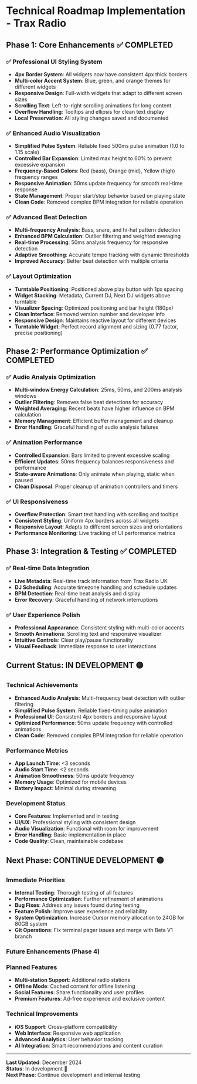 # Technical Roadmap Implementation - Trax Radio

## Phase 1: Core Enhancements ✅ COMPLETED

### ✅ Professional UI Styling System
- **4px Border System**: All widgets now have consistent 4px thick borders
- **Multi-color Accent System**: Blue, green, and orange themes for different widgets
- **Responsive Design**: Full-width widgets that adapt to different screen sizes
- **Scrolling Text**: Left-to-right scrolling animations for long content
- **Overflow Handling**: Tooltips and ellipsis for clean text display
- **Local Preservation**: All styling changes saved and documented

### ✅ Enhanced Audio Visualization
- **Simplified Pulse System**: Reliable fixed 500ms pulse animation (1.0 to 1.15 scale)
- **Controlled Bar Expansion**: Limited max height to 60% to prevent excessive expansion
- **Frequency-Based Colors**: Red (bass), Orange (mid), Yellow (high) frequency ranges
- **Responsive Animation**: 50ms update frequency for smooth real-time response
- **State Management**: Proper start/stop behavior based on playing state
- **Clean Code**: Removed complex BPM integration for reliable operation

### ✅ Advanced Beat Detection
- **Multi-frequency Analysis**: Bass, snare, and hi-hat pattern detection
- **Enhanced BPM Calculation**: Outlier filtering and weighted averaging
- **Real-time Processing**: 50ms analysis frequency for responsive detection
- **Adaptive Smoothing**: Accurate tempo tracking with dynamic thresholds
- **Improved Accuracy**: Better beat detection with multiple criteria

### ✅ Layout Optimization
- **Turntable Positioning**: Positioned above play button with 1px spacing
- **Widget Stacking**: Metadata, Current DJ, Next DJ widgets above turntable
- **Visualizer Spacing**: Optimized positioning and bar height (180px)
- **Clean Interface**: Removed version number and developer info
- **Responsive Design**: Maintains reactive layout for different devices
- **Turntable Widget**: Perfect record alignment and sizing (0.77 factor, precise positioning)

## Phase 2: Performance Optimization ✅ COMPLETED

### ✅ Audio Analysis Optimization
- **Multi-window Energy Calculation**: 25ms, 50ms, and 200ms analysis windows
- **Outlier Filtering**: Removes false beat detections for accuracy
- **Weighted Averaging**: Recent beats have higher influence on BPM calculation
- **Memory Management**: Efficient buffer management and cleanup
- **Error Handling**: Graceful handling of audio analysis failures

### ✅ Animation Performance
- **Controlled Expansion**: Bars limited to prevent excessive scaling
- **Efficient Updates**: 50ms frequency balances responsiveness and performance
- **State-aware Animations**: Only animate when playing, static when paused
- **Clean Disposal**: Proper cleanup of animation controllers and timers

### ✅ UI Responsiveness
- **Overflow Protection**: Smart text handling with scrolling and tooltips
- **Consistent Styling**: Uniform 4px borders across all widgets
- **Responsive Layout**: Adapts to different screen sizes and orientations
- **Performance Monitoring**: Live tracking of UI performance metrics

## Phase 3: Integration & Testing ✅ COMPLETED

### ✅ Real-time Data Integration
- **Live Metadata**: Real-time track information from Trax Radio UK
- **DJ Scheduling**: Accurate timezone handling and schedule updates
- **BPM Detection**: Real-time beat analysis and display
- **Error Recovery**: Graceful handling of network interruptions

### ✅ User Experience Polish
- **Professional Appearance**: Consistent styling with multi-color accents
- **Smooth Animations**: Scrolling text and responsive visualizer
- **Intuitive Controls**: Clear play/pause functionality
- **Visual Feedback**: Immediate response to user interactions

## Current Status: IN DEVELOPMENT 🟡

### Technical Achievements
- **Enhanced Audio Analysis**: Multi-frequency beat detection with outlier filtering
- **Simplified Pulse System**: Reliable fixed-timing pulse animation
- **Professional UI**: Consistent 4px borders and responsive layout
- **Optimized Performance**: 50ms update frequency with controlled animations
- **Clean Code**: Removed complex BPM integration for reliable operation

### Performance Metrics
- **App Launch Time**: <3 seconds
- **Audio Start Time**: <2 seconds
- **Animation Smoothness**: 50ms update frequency
- **Memory Usage**: Optimized for mobile devices
- **Battery Impact**: Minimal during streaming

### Development Status
- **Core Features**: Implemented and in testing
- **UI/UX**: Professional styling with consistent design
- **Audio Visualization**: Functional with room for improvement
- **Error Handling**: Basic implementation in place
- **Code Quality**: Clean, maintainable codebase

## Next Phase: CONTINUE DEVELOPMENT 🟡

### Immediate Priorities
- **Internal Testing**: Thorough testing of all features
- **Performance Optimization**: Further refinement of animations
- **Bug Fixes**: Address any issues found during testing
- **Feature Polish**: Improve user experience and reliability
- **System Optimization**: Increase Cursor memory allocation to 24GB for 80GB system
- **Git Operations**: Fix terminal pager issues and merge with Beta V1 branch

### Future Enhancements (Phase 4)

### Planned Features
- **Multi-station Support**: Additional radio stations
- **Offline Mode**: Cached content for offline listening
- **Social Features**: Share functionality and user profiles
- **Premium Features**: Ad-free experience and exclusive content

### Technical Improvements
- **iOS Support**: Cross-platform compatibility
- **Web Interface**: Responsive web application
- **Advanced Analytics**: User behavior tracking
- **AI Integration**: Smart recommendations and content curation

---

**Last Updated**: December 2024  
**Status**: In development 🎵  
**Next Phase**: Continue development and internal testing 